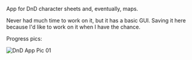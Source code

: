 App for DnD character sheets and, eventually, maps.

Never had much time to work on it, but it has a basic GUI. Saving it here because I'd like to work on it when I have the chance.

Progress pics:

![DnD App Pic 01](https://i.imgur.com/IbJgFkc.png)
